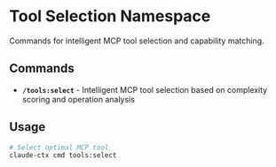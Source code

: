 # Tool Selection Namespace

Commands for intelligent MCP tool selection and capability matching.

## Commands

- **`/tools:select`** - Intelligent MCP tool selection based on complexity scoring and operation analysis

## Usage

```bash
# Select optimal MCP tool
claude-ctx cmd tools:select
```